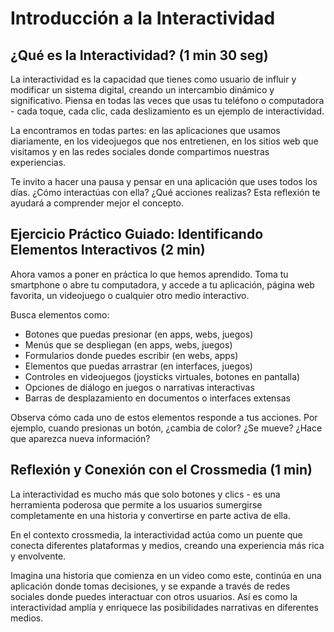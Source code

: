# Introducción a la Interactividad

## ¿Qué es la Interactividad? (1 min 30 seg)

La interactividad es la capacidad que tienes como usuario de influir y modificar un sistema digital, creando un intercambio dinámico y significativo. Piensa en todas las veces que usas tu teléfono o computadora - cada toque, cada clic, cada deslizamiento es un ejemplo de interactividad.

La encontramos en todas partes: en las aplicaciones que usamos diariamente, en los videojuegos que nos entretienen, en los sitios web que visitamos y en las redes sociales donde compartimos nuestras experiencias.

Te invito a hacer una pausa y pensar en una aplicación que uses todos los días. ¿Cómo interactúas con ella? ¿Qué acciones realizas? Esta reflexión te ayudará a comprender mejor el concepto.

## Ejercicio Práctico Guiado: Identificando Elementos Interactivos (2 min)

Ahora vamos a poner en práctica lo que hemos aprendido. Toma tu smartphone o abre tu computadora, y accede a tu aplicación, página web favorita, un videojuego o cualquier otro medio interactivo.

Busca elementos como:
- Botones que puedas presionar (en apps, webs, juegos)
- Menús que se despliegan (en apps, webs, juegos)
- Formularios donde puedes escribir (en webs, apps)
- Elementos que puedas arrastrar (en interfaces, juegos)
- Controles en videojuegos (joysticks virtuales, botones en pantalla)
- Opciones de diálogo en juegos o narrativas interactivas
- Barras de desplazamiento en documentos o interfaces extensas

Observa cómo cada uno de estos elementos responde a tus acciones. Por ejemplo, cuando presionas un botón, ¿cambia de color? ¿Se mueve? ¿Hace que aparezca nueva información?

## Reflexión y Conexión con el Crossmedia (1 min)

La interactividad es mucho más que solo botones y clics - es una herramienta poderosa que permite a los usuarios sumergirse completamente en una historia y convertirse en parte activa de ella.

En el contexto crossmedia, la interactividad actúa como un puente que conecta diferentes plataformas y medios, creando una experiencia más rica y envolvente.

Imagina una historia que comienza en un video como este, continúa en una aplicación donde tomas decisiones, y se expande a través de redes sociales donde puedes interactuar con otros usuarios. Así es como la interactividad amplía y enriquece las posibilidades narrativas en diferentes medios.
